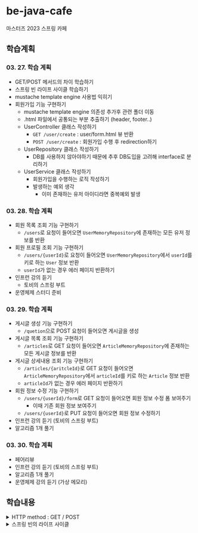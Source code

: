 # be-java-cafe

마스터즈 2023 스프링 카페

## 학습계획

### 03. 27. 학습 계획

* GET/POST 메서드의 차이 학습하기
* 스프링 빈 라이프 사이클 학습하기
* mustache template engine 사용법 익히기
* 회원가입 기능 구현하기
    * mustache template engine 의존성 추가후 관련 폴더 이동
    * .html 파일에서 공통되는 부분 추출하기 (header, footer..)
    * UserController 클래스 작성하기
        * `GET /user/create` : user/form.html 뷰 반환
        * `POST /user/create` : 회원가입 수행 후 redirection하기
    * UserRepository 클래스 작성하기
        * DB를 사용하지 않아야하기 때문에 추후 DB도입을 고려해 interface로 분리하기
    * UserService 클래스 작성하기
        * 회원가입을 수행하는 로직 작성하기
        * 발생하는 예외 생각
            * 이미 존재하는 유저 아이디라면 중복예외 발생

### 03. 28. 학습 계획

* 회원 목록 조회 기능 구현하기
    * `/users`로 요청이 들어오면 `UserMemoryRepository`에 존재하는 모든 유저 정보를 반환
* 회원 프로필 조회 기능 구현하기
    * `/users/{userId}`로 요청이 들어오면 `UserMemoryRepository`에서 `userId`를 키로 하는 `User` 정보 반환
    * `userId`가 없는 경우 에러 페이지 반환하기
* 인프런 강의 듣기
    * 토비의 스프링 부트
* 운영체제 스터디 준비

### 03. 29. 학습 계획

* 게시글 생성 기능 구현하기
    * `/quetion`으로 POST 요청이 들어오면 게시글을 생성
* 게시글 목록 조회 기능 구현하기
    * `/articles`로 GET 요청이 들어오면 `ArticleMemoryRepository`에 존재하는 모든 게시글 정보를 반환
* 게시글 상세내용 조회 기능 구현하기
    * `/articles/{aritcleId}`로 GET 요청이 들어오면 `ArticleMemoryRepository`에서 `articleId`를 키로 하는 `Article` 정보 반환
    * `articleId`가 없는 경우 에러 페이지 반환하기
* 회원 정보 수정 기능 구현하기
    * `/users/{userId}/form`로 GET 요청이 들어오면 회원 정보 수정 폼 보여주기
        * 이때 기존 회원 정보 보여주기
    * `/users/{userId}`로 PUT 요청이 들어오면 회원 정보 수정하기
* 인프런 강의 듣기 (토비의 스프링 부트)
* 알고리즘 1개 풀기

### 03. 30. 학습 계획

* 페어리뷰
* 인프런 강의 듣기 (토비의 스프링 부트)
* 알고리즘 1개 풀기
* 운영체제 강의 듣기 (가상 메모리)

## 학습내용

<details>
<summary>HTTP method : GET / POST</summary>

### Http method : GET / POST

* GET
    * 서버의 리소스를 가져오는 메서드입니다.
    * `http request message`의 바디는 작성하지 않고 쿼리파라미터를 통해 정보를 전달할 수 있습니다.
    * 동일한 `GET` 요청에 대해서는 동일한 데이터를 반환해야하는 멱등성을 띄고 있습니다.
        * 이로 인해 `GET` 요청은 캐싱에 사용될 수 있습니다.
* POST
    * 서버의 리소스를 생성 / 변경하는 메서드입니다.
    * `GET`과는 다르게 `http request message`의 바디를 통해 정보를 전달할 수 있습니다.
    * 서버의 리소스를 변경시키기 때문에 멱등성이 유지되지 않습니다.

</details>

<details>
<summary>스프링 빈의 라이프 사이클</summary>

### 스프링 빈의 라이프 사이클

스프링 빈의 라이프 사이클은 크게 아래와 같습니다.

```
Spring container(Application Context) 생성 -> 스프링 빈 생성 -> 의존관계 주입 -> 초기화 콜백-> 빈 사용 -> 소멸 전 콜백 -> 애플리케이션 종료   
```

위에서 초기화 콜백 과 소멸 전 콜백은 콜백 메서드를 통해 작업을 구현하게 됩니다. <br/>
스프링은 아래 세 가지 방법을 통해 콜백을 지원하게 됩니다.

* 특정 인터페이스를 구현 (`InitializingBean`, `DisposableBean`)
* 설정 파일에서 초기화, 소멸 메서드 지정
* 애노테이션을 통한 콜백 구현 (`@PostConstruct`, `@PreDistory`)

</details>
